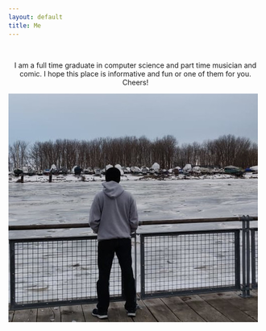 ```yaml
---
layout: default
title: Me
---
```

<br>
<p align = "center">I am a full time graduate in computer science and part time musician and comic. I hope this place is informative and fun or one of them for you. Cheers!</p>
<img src="/assets/img/prof.jpg" alt="my pic" class = "center">
